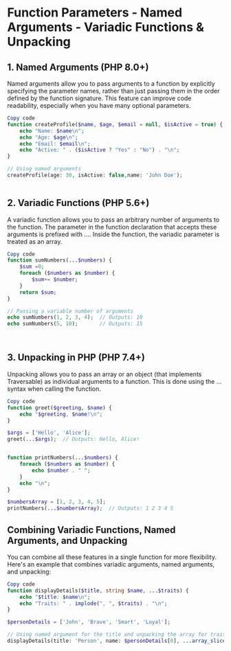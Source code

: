 # Function Parameters - Named Arguments - Variadic Functions & Unpacking

## 1. Named Arguments (PHP 8.0+)
Named arguments allow you to pass arguments to a function by explicitly specifying the parameter names, rather than just passing them in the order defined by the function signature. This feature can improve code readability, especially when you have many optional parameters.
```php
Copy code
function createProfile($name, $age, $email = null, $isActive = true) {
    echo "Name: $name\n";
    echo "Age: $age\n";
    echo "Email: $email\n";
    echo "Active: " . ($isActive ? "Yes" : "No") . "\n";
}

// Using named arguments
createProfile(age: 30, isActive: false,name: 'John Doe');
 
```

## 2. Variadic Functions (PHP 5.6+)
A variadic function allows you to pass an arbitrary number of arguments to the function. The parameter in the function declaration that accepts these arguments is prefixed with .... Inside the function, the variadic parameter is treated as an array.

```php
Copy code
function sumNumbers(...$numbers) {
    $sum =0;
    foreach ($numbers as $number) {
        $sum+= $number;
    }
    return $sum;
}

// Passing a variable number of arguments
echo sumNumbers(1, 2, 3, 4);  // Outputs: 10
echo sumNumbers(5, 10);       // Outputs: 15

 
```

## 3. Unpacking in PHP (PHP 7.4+)
Unpacking allows you to pass an array or an object (that implements Traversable) as individual arguments to a function. This is done using the ... syntax when calling the function.

```php
Copy code
function greet($greeting, $name) {
    echo "$greeting, $name!\n";
}

$args = ['Hello', 'Alice'];
greet(...$args);  // Outputs: Hello, Alice!


function printNumbers(...$numbers) {
    foreach ($numbers as $number) {
        echo $number . " ";
    }
    echo "\n";
}

$numbersArray = [1, 2, 3, 4, 5];
printNumbers(...$numbersArray);  // Outputs: 1 2 3 4 5

```

## Combining Variadic Functions, Named Arguments, and Unpacking
You can combine all these features in a single function for more flexibility. Here's an example that combines variadic arguments, named arguments, and unpacking:

```php
Copy code
function displayDetails($title, string $name, ...$traits) {
    echo "$title: $name\n";
    echo "Traits: " . implode(", ", $traits) . "\n";
}

$personDetails = ['John', 'Brave', 'Smart', 'Loyal'];

// Using named argument for the title and unpacking the array for traits
displayDetails(title: 'Person', name: $personDetails[0], ...array_slice($personDetails, 1));
```